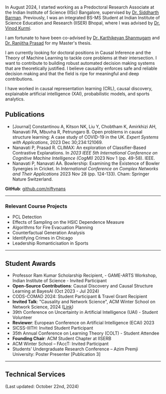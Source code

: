 In August 2024, I started working as a Predoctoral Research Associate at the Indian Institute of Science (IISc) Bangalore, supervised by [Dr. Siddharth Barman](https://www.csa.iisc.ac.in/~barman/). Previously, I was an integrated BS-MS Student at Indian Institute of Science Education and Research (IISER) Bhopal, where I was advised by [Dr. Vinod Kurmi](https://vinodkkurmi.github.io/). 

I am fortunate to have been co-advised by [Dr. Karthikeyan Shanmugam](https://scholar.google.com/citations?user=m4DyPcUAAAAJ&hl=en) and [Dr. Ranjitha Prasad](https://scholar.google.com.sg/citations?user=ADJe1AsAAAAJ&hl=en) for my Master's thesis.

I am currently looking for doctoral positions in Causal Inference and the Theory of Machine Learning to tackle core problems at their intersection. I want to contribute to building robust automated decision making systems that are theoretically justified. I believe causality enforces safe and reliable decision making and that the field is ripe for meaningful and deep contributions.

I have worked in causal representation learning (CRL), causal discovery, explainable artificial intelligence (XAI),
probabilistic models, and sports analytics.

## Publications
- [Journal] Constantinou A, Kitson NK, Liu Y, Chobtham K, Amirkhizi AH, Nanavati PA, Mbuvha R, Petrungaro B. Open problems in causal structure learning: A case study of COVID-19 in the UK. *Expert Systems with Applications*, 2023 Dec 30;234:121069.
- Nanavati P, Prasad R. CLIMAX: An exploration of Classifier-Based Contrastive Explanations. In *2023 IEEE 5th International Conference on Cognitive Machine Intelligence (CogMI)* 2023 Nov 1 (pp. 49-58). IEEE.
- Nanavati P, Nanavati AA. Bowlership: Examining the Existence of Bowler Synergies in Cricket. In *International Conference on Complex Networks and Their Applications* 2023 Nov 28 (pp. 124-133). Cham: Springer Nature Switzerland.

**GitHub**: [github.com/niftynans](https://github.com/niftynans)

---

### Relevant Course Projects
- PCL Detection
- Effects of Sampling on the HSIC Dependence Measure
- Algorithms for Fire Evacuation Planning
- Counterfactual Generation Analysis
- Identifying Crimes in Chicago
- Leadership Romanticisation in Sports

---

## Student Awards
- Professor Ram Kumar Scholarship Recipient, - GAME-ARTS Workshop, Indian Institute of Science - Invited Participant
- **Open-Source Contributions**: Causal Discovery and Causal Structure Learning at BayesAI (Oct 2023 - Jul 2024)
- CODS-COMAD 2024: Student Participant & Travel Grant Recipient
- **Invited Talk**: "Causality and Network Science", ACM Winter School on Network Science, 2024 ([Link](https://rb.gy/5vbdbp))
- 39th Conference on Uncertainty in Artificial Intelligence (UAI) - Student Volunteer
- **Reviewer**: European Conference on Artificial Intelligence (ECAI) 2023
- SICSS-IIITH: Invited Student Participant
- 35th Annual Conference on Learning Theory (COLT) - Student Attendee
- **Founding Chair**: ACM Student Chapter at IISERB
- ACM Winter School – FAccT: Invited Participant
- Students’ Undergraduate Research Conference – Azim Premji University: Poster Presenter [Publication 3]

---

## Technical Services


(Last updated: October 22nd, 2024)
